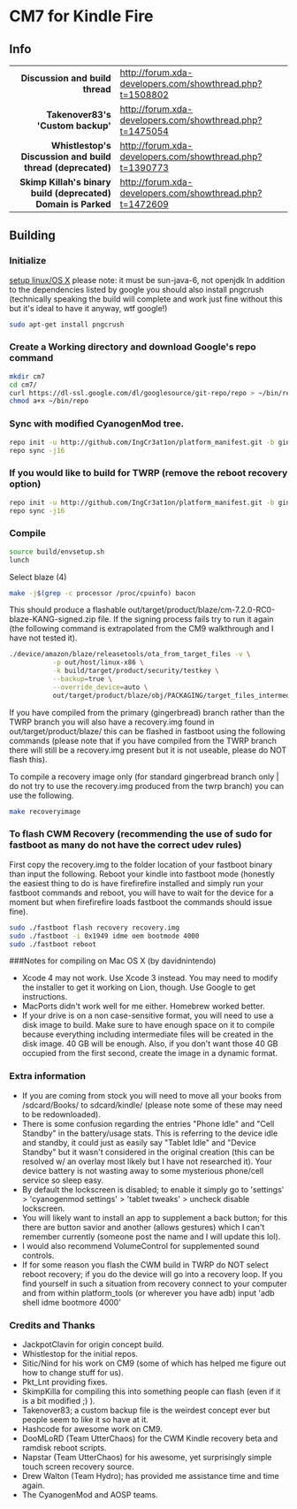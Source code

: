 # CM7 for Kindle Fire

## Info

|||
|-----------------------------------:|:--------------------------|
|**Discussion and build thread** | http://forum.xda-developers.com/showthread.php?t=1508802
|**Takenover83's 'Custom backup'** | http://forum.xda-developers.com/showthread.php?t=1475054
|**Whistlestop's Discussion and build thread (deprecated)** | http://forum.xda-developers.com/showthread.php?t=1390773
|**Skimp Killah's binary build (deprecated)** **Domain is Parked** | http://forum.xda-developers.com/showthread.php?t=1472609

## Building 

### Initialize
[setup linux/OS X](http://source.android.com/source/initializing.html) please note: it must be sun-java-6, not openjdk
In addition to the dependencies listed by google you should also install pngcrush (technically speaking the build will complete and work just fine without this but it's ideal to have it anyway, wtf google!)

```bash
sudo apt-get install pngcrush
```

### Create a Working directory and download Google's repo command
```bash
mkdir cm7
cd cm7/
curl https://dl-ssl.google.com/dl/googlesource/git-repo/repo > ~/bin/repo
chmod a+x ~/bin/repo
```

### Sync with modified CyanogenMod tree.
```bash
repo init -u http://github.com/IngCr3at1on/platform_manifest.git -b gingerbread
repo sync -j16
```

### If you would like to build for TWRP (remove the reboot recovery option)
```bash
repo init -u http://github.com/IngCr3at1on/platform_manifest.git -b gingerbread-twrp
repo sync -j16
```

### Compile
```bash
source build/envsetup.sh
lunch
```

Select blaze (4)

```bash
make -j$(grep -c processor /proc/cpuinfo) bacon
```

This should produce a flashable out/target/product/blaze/cm-7.2.0-RC0-blaze-KANG-signed.zip file. 
If the signing process fails try to run it again (the following command is extrapolated from the CM9 walkthrough and I have not tested it).

```bash
./device/amazon/blaze/releasetools/ota_from_target_files -v \
           -p out/host/linux-x86 \
           -k build/target/product/security/testkey \
           --backup=true \
           --override_device=auto \
           out/target/product/blaze/obj/PACKAGING/target_files_intermediates/cyanogen_blaze_target_files-eng.$USER.zip out/target/product/blaze/cm-7.2.0-RC0-blaze-KANG-signed.zip
```

If you have compiled from the primary (gingerbread) branch rather than the TWRP branch you will also
have a recovery.img found in out/target/product/blaze/ this can be flashed in fastboot using the
following commands (please note that if you have compiled from the TWRP branch there will still be
a recovery.img present but it is not useable, please do NOT flash this).

To compile a recovery image only (for standard gingerbread branch only | do not try to use the recovery.img produced from the twrp branch) you can use the following.

```bash
make recoveryimage
```

### To flash CWM Recovery (recommending the use of sudo for fastboot as many do not have the correct udev rules)
First copy the recovery.img to the folder location of your fastboot binary than input the following.
Reboot your kindle into fastboot mode (honestly the easiest thing to do is have firefirefire installed and simply run your fastboot commands and reboot, you will have to wait for the device for a moment but when firefirefire loads fastboot the commands should issue fine).

```bash
sudo ./fastboot flash recovery recovery.img
sudo ./fastboot -i 0x1949 idme oem bootmode 4000
sudo ./fastboot reboot
```

###Notes for compiling on Mac OS X (by davidnintendo)
* Xcode 4 may not work. Use Xcode 3 instead. You may need to modify the installer to get it working on Lion, though. Use Google to get instructions. 
* MacPorts didn't work well for me either. Homebrew worked better. 
* If your drive is on a non case-sensitive format, you will need to use a disk image to build. Make sure to have enough space on it to compile because everything including intermediate files will be created in the disk image. 40 GB will be enough. Also, if you don't want those 40 GB occupied from the first second, create the image in a dynamic format.

### Extra information
* If you are coming from stock you will need to move all your books from /sdcard/Books/ to sdcard/kindle/ (please note some of these may need to be redownloaded).
* There is some confusion regarding the entries "Phone Idle" and "Cell Standby" in the battery/usage stats. This is referring to the device idle and standby, it could just as easily say "Tablet Idle" and "Device Standby" but it wasn't considered in the original creation (this can be resolved w/ an overlay most likely but I have not researched it). Your device battery is not wasting away to some mysterious phone/cell service so sleep easy.
* By default the lockscreen is disabled; to enable it simply go to 'settings' > 'cyanogenmod settings' > 'tablet tweaks' > uncheck disable lockscreen.
* You will likely want to install an app to supplement a back button; for this there are button savior and another (allows gestures) which I can't remember currently (someone post the name and I will update this lol).
* I would also recommend VolumeControl for supplemented sound controls.
* If for some reason you flash the CWM build in TWRP do NOT select reboot recovery; if you do the device will go into a recovery loop. If you find yourself in such a situation from recovery connect to your computer and from within platform_tools (or wherever you have adb) input 'adb shell idme bootmore 4000'

### Credits and Thanks
* JackpotClavin for origin concept build.
* Whistlestop for the initial repos.
* Sitic/Nind for his work on CM9 (some of which has helped me figure out how to change stuff for us).
* Pkt_Lnt providing fixes.
* SkimpKilla for compiling this into something people can flash (even if it is a bit modified ;) ).
* Takenover83; a custom backup file is the weirdest concept ever but people seem to like it so have at it.
* Hashcode for awesome work on CM9.
* DooMLoRD (Team UtterChaos) for the CWM Kindle recovery beta and ramdisk reboot scripts.
* Napstar (Team UtterChaos) for his awesome, yet surprisingly simple touch screen recovery source.
* Drew Walton (Team Hydro); has provided me assistance time and time again.
* The CyanogenMod and AOSP teams.
